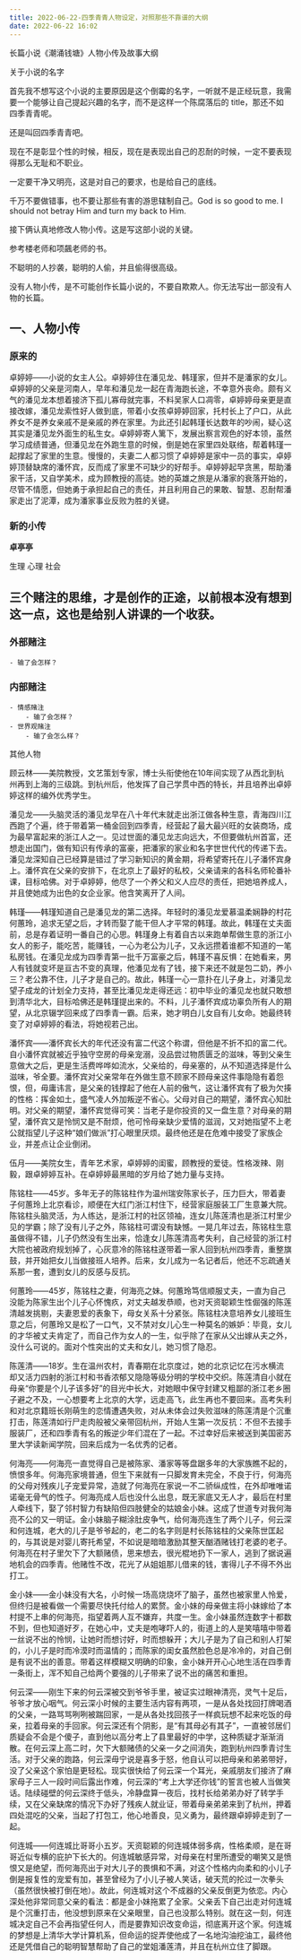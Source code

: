 ```yaml
---
title: 2022-06-22-四季青青人物设定，对照那些不靠谱的大纲
date: 2022-06-22 16:02
---
```

 
长篇小说《潮涌钱塘》人物小传及故事大纲

关于小说的名字

首先我不想写这个小说的主要原因是这个倒霉的名字，一听就不是正经玩意，我需要一个能够让自己提起兴趣的名字，而不是这样一个陈腐落后的 title，那还不如四季青青呢。

还是叫回四季青青吧。

现在不是彰显个性的时候，相反，现在是表现出自己的忍耐的时候，一定不要表现得那么无耻和不职业。

一定要干净又明亮，这是对自己的要求，也是给自己的底线。

千万不要做错事，也不要让那些有害的游思辖制自己。God is so good to me. I should not betray Him and turn my back to Him.

接下俩认真地修改人物小传。这是写这部小说的关键。

参考楼老师和项飆老师的书。

不聪明的人抄袭，聪明的人偷，并且偷得很高级。

没有人物小传，是不可能创作长篇小说的，不要自欺欺人。你无法写出一部没有人物的长篇。

## 一、人物小传

###  原来的

卓婷婷――小说的女主人公。卓婷婷住在潘见龙、韩瑾家，但并不是潘家的女儿。卓婷婷的父亲是河南人，早年和潘见龙一起在青海跑长途，不幸意外丧命。颇有义气的潘见龙本想着接济下孤儿寡母就完事，不料吴家人口凋零，卓婷婷母亲更是直接改嫁，潘见龙索性好人做到底，带着小女孩卓婷婷回家，托村长上了户口，从此养女不是养女亲戚不是亲戚的养在家里。为此还引起韩瑾长达数年的吵闹，疑心这其实是潘见龙外面生的私生女。卓婷婷寄人篱下，发展出察言观色的好本领，虽然学习成绩普通，但潘见龙在外跑生意的时候，倒是她在家里四处联络，帮着韩瑾一起撑起了家里的生意。慢慢的，夫妻二人都习惯了卓婷婷是家中一员的事实，卓婷婷顶替缺席的潘怀宾，反而成了家里不可缺少的好帮手。卓婷婷起早贪黑，帮助潘家干活，又自学美术，成为顾教授的高徒。她的英雄之旅是从潘家的衰落开始的，尽管不情愿，但她勇于承担起自己的责任，并且利用自己的果敢、智慧、忍耐帮潘家走出了泥潭，成为潘家事业反败为胜的关键。

### 新的小传

**卓亭亭**

生理
心理
社会

## 三个赌注的思维，才是创作的正途，以前根本没有想到这一点，这也是给别人讲课的一个收获。

### 外部赌注
    - 输了会怎样？
### 内部赌注
    - 情感赌注
        - 输了会怎样？
    - 世界观赌注
        - 输了会怎么样？

其他人物

顾云林――美院教授，文艺策划专家，博士头衔使他在10年间实现了从西北到杭州再到上海的三级跳。到杭州后，他发挥了自己学贯中西的特长，并且培养出卓婷婷这样的编外优秀学生。


潘见龙――头脑灵活的潘见龙早在八十年代末就走出浙江做各种生意，青海四川江西跑了个遍，终于带着第一桶金回到四季青，经营起了最大最兴旺的女装商场，成为最早富起来的浙江人之一。见过世面的潘见龙志向远大，不但要做杭州首富，还想走出国门，做有知识有传承的富豪，把潘家的家业和名字世世代代的传递下去。潘见龙深知自己已经算是错过了学习新知识的黄金期，将希望寄托在儿子潘怀宾身上。潘怀宾在父亲的安排下，在北京上了最好的私校，父亲请来的各科名师轮番补课，目标哈佛。对于卓婷婷，他尽了一个养父和义人应尽的责任，把她培养成人，并且使她成为出色的女企业家。他含笑离开了人间。


韩瑾――韩瑾知道自己是潘见龙的第二选择。年轻时的潘见龙爱慕温柔娴静的村花何蕙玲，追求无望之后，才转而娶了能干但人才平常的韩瑾。故此，韩瑾在丈夫面前，总是存着证明一番自己的心思。韩瑾身上有着自古以来跑单帮做生意的浙江小女人的影子，能吃苦，能赚钱，一心为老公为儿子，又永远攒着谁都不知道的一笔私房钱。在潘见龙成为四季青第一批千万富豪之后，韩瑾不喜反惧：在她看来，男人有钱就变坏是亘古不变的真理，他潘见龙有了钱，接下来还不就是包二奶，养小三？老公靠不住，儿子才是自己的。故此，韩瑾一心一意扑在儿子身上，对潘见龙望子成龙的计划全力支持，甚至比潘见龙走得还远：初中毕业的潘见龙也就只敢想到清华北大，目标哈佛还是韩瑾提出来的。不料，儿子潘怀宾成功辜负所有人的期望，从北京辍学回来成了四季青一霸。后来，她才明白儿女自有儿女命。她最终转变了对卓婷婷的看法，将她视若己出。


潘怀宾――潘怀宾长大的年代还没有富二代这个称谓，但他是不折不扣的富二代。自小潘怀宾就被近乎独守空房的母亲宠溺，没品尝过物质匮乏的滋味，等到父亲生意做大之后，更是生活费哗哗如流水，父亲给的，母亲塞的，从不知道选择是什么滋味，爷全要。潘怀宾对父亲常年在外做生意不顾家不顾母亲这件事隐隐有着怨恨，但，毋庸讳言，是父亲的钱撑起了他在人前的傲气，这让潘怀宾有了极为欠揍的性格：挥金如土，盛气凌人外加叛逆不省心。父母对自己的期望，潘怀宾心知肚明。对父亲的期望，潘怀宾觉得可笑：当老子是你投资的又一盘生意？对母亲的期望，潘怀宾又是怜悯又是不耐烦，他可怜母亲缺少爱情的滋润，又对她指望不上老公就指望儿子这种“娘们做派”打心眼里厌烦。最终他还是在危难中接受了家族企业，并差点让企业倒闭。


伍月――美院女生，青年艺术家，卓婷婷的闺蜜，顾教授的爱徒。性格泼辣、刚毅，跟卓婷婷互补。在卓婷婷最黑暗的岁月给了她力量与支持。


陈铭柱――45岁。多年无子的陈铭柱作为温州瑞安陈家长子，压力巨大，带着妻子何蕙玲上北京看诊，顺便在大红门浙江村住下，经营家庭服装工厂生意兼大院。陈铭柱头脑灵活，为人练达，是浙江村的社区领袖，连女儿陈莲清也是浙江村里少见的学霸；除了没有儿子之外，陈铭柱可谓没有缺憾。一晃几年过去，陈铭柱生意虽做得不错，儿子仍然没有生出来，恰逢女儿陈莲清高考失利，自己经营的浙江村大院也被政府规划掉了，心灰意冷的陈铭柱遂带着一家人回到杭州四季青，重整旗鼓，并开始把女儿当做接班人培养。后来，女儿成为一名记者后，他还不忘疏通关系那一套，遭到女儿的反感与反抗。


何蕙玲――45岁，陈铭柱之妻，何海亮之妹。何蕙玲笃信顺服丈夫，一直为自己没能为陈家生出个儿子心怀愧疚，对丈夫越发恭顺，也对天资聪颖生性倔强的陈莲清越发挑剔，夫妻恩爱的表象下，母女关系十分紧张。陈铭柱决意培养女儿接班生意之后，何蕙玲又是松了一口气，又不禁对女儿心生一种莫名的嫉妒：毕竟，女儿的才华被丈夫肯定了，而自己作为女人的一生，似乎除了在家从父出嫁从夫之外，没什么可说的。面对个性突出的丈夫和女儿，她习惯了隐忍。


陈莲清――18岁。生在温州农村，青春期在北京度过，她的北京记忆在污水横流却又活力四射的浙江村和书香浓郁又隐隐等级分明的学校中交织。陈莲清自小就在母亲“你要是个儿子该多好”的目光中长大，对她眼中保守封建又粗鄙的浙江老乡圈子避之不及，一心想要考上北京的大学，远走高飞，此生再也不要回来。高考失利和对北京籍班长刚萌生的恋情遭遇失败，对从未体会过失败滋味的陈莲清是个沉重打击，陈莲清如行尸走肉般被父亲带回杭州，开始人生第一次反抗：不但不去接手服装厂，还和四季青有名的叛逆少年们混在了一起。不过幸好后来被送到美国密苏里大学读新闻学院，回来后成为一名优秀的记者。


何海亮――何海亮一直觉得自己是被陈家、潘家等等盘踞多年的大家族瞧不起的，愤恨多年。何海亮家境普通，但生下来就有一只脚发育未完全，不良于行，何海亮的父母对残疾儿子宠爱异常，造就了何海亮在家说一不二骄纵成性，在外却唯唯诺诺毫无骨气的性子。何海亮成人后也没什么出息，既无家底又无人才，最后在村里人牵线下，娶了邻村智力有缺陷但四肢健全的姑娘金小妹。这成了世道专对我何海亮不公的又一明证。金小妹脑子糊涂肚皮争气，给何海亮连生了两个儿子，何云深和何连城，老大的儿子是爷爷起的，老二的名字则是村长陈铭柱的父亲陈世匡起的，与其说是对婴儿寄托希望，不如说是暗暗激励其整天酗酒赌钱打老婆的老子。何海亮在村子里欠下了大额赌债，思来想去，很光棍地扔下一家人，逃到了据说遍地机会的四季青。他赌性不改，花光了从姐姐那儿借来的钱，害得儿子不得不外出打工。


金小妹――金小妹没有大名，小时候一场高烧烧坏了脑子，虽然也被家里人怜爱，但终归是被看做一个需要尽快托付给人的累赘。金小妹的母亲做主将小妹嫁给了本村提不上串的何海亮，指望着两人互不嫌弃，共度一生。金小妹虽然连数字十都数不到，但也知道好歹，在她心中，丈夫是咆哮吓人的，街道上的人是笑嘻嘻中带着一丝说不出的怜悯，让她时而想讨好，时而想躲开；大儿子是为了自己和别人打架的，小儿子是时而冷漠时而温情的；而陈家的闺女虽然脸色总是冷冷的，对自己倒是有说不出的善意。带着这样模糊又明确的印象，金小妹开开心心地生活在四季青一条街上，浑不知自己给两个要强的儿子带来了说不出的痛苦和重担。


何云深――刚生下来的何云深被交到爷爷手里，被证实过眼神清亮，灵气十足后，爷爷才放心咽气。何云深小时候的主要生活内容有两项，一是从各处找回打牌喝酒的父亲，一路骂骂咧咧被踹回家，一是从各处找回孩子一样疯玩想不起来吃饭的母亲，拉着母亲的手回家。何云深还有个阴影，是“有其母必有其子”，一直被邻居们质疑会不会是个傻子，直到他以高分考上了县里最好的中学，这种质疑才渐渐消散。在何云深上高二时，欠下大额赌债的父亲一夕之间消失，跑到杭州四季青讨生活。对于父亲的跑路，何云深毋宁说是喜多于怒，他自认可以把母亲和弟弟带好，没了父亲这个家怕是更轻松。现实很快给了何云深一个耳光，亲戚朋友们接济了麻家母子三人一段时间后露出作难，何云深的“考上大学还你钱”的誓言也被人当做笑话。陆续碰壁的何云深终于低头，冷静盘算一夜后，找村长给弟弟办好了转学手续，又在父亲缺席的情况下办好了残疾人就业证，带着母亲弟弟来到了杭州，押着四处混吃的父亲，当起了打包工，他心地善良，见义勇为，最终跟卓婷婷走到了一起。


何连城――何连城比哥哥小五岁。天资聪颖的何连城体弱多病，性格柔顺，是在哥哥近似专横的庇护下长大的。何连城敏感异常，对母亲在村里所遭受的嘲笑又是愤恨又是绝望，而何海亮出于对大儿子的畏惧和不满，对这个性格内向柔和的小儿子倒是报复性的宠爱有加，甚至曾经为了小儿子被人笑话，破天荒的抡过一次拳头（虽然很快被打倒在地）。故此，何连城对这个不成器的父亲反倒更为依恋。内心深处他非常同意父亲的看法：都是金小妹拖累了全家。父亲丢下自己出走对何连城是个沉重打击，他没想到原来在父亲眼里，自己也没那么特别。就在这一刻，何连城决定自己不会再指望任何人，而是要靠知识改变命运，彻底离开这个家。何连城的梦想是上清华大学计算机系，但命运的捉弄使他成了一名地沟油挖油工，最终他还是凭借自己的聪明智慧帮助了自己的堂姐潘莲清，并且在杭州立住了脚跟。
